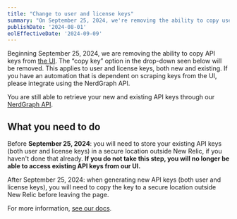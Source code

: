 ```yaml
---
title: "Change to user and license keys"
summary: "On September 25, 2024, we're removing the ability to copy user and license API keys from the UI."
publishDate: '2024-08-01'
eolEffectiveDate: '2024-09-09'
---
```


Beginning September 25, 2024, we are removing the ability to copy API keys from [the UI](https://get.newrelic.com/MzQxLVhLUC0zMTAAAAGUiZ8sq6uwzvQMEjtdfLs43rOhHFRYwkHxXjt8wYs2qCJP2IkoVpEZiGhCVneo-hfy1Ucijgo=). The “copy key” option in the drop-down seen below will be removed. This applies to user and license keys, both new and existing. If you have an automation that is dependent on scraping keys from the UI, please integrate using the NerdGraph API.

You are still able to retrieve your new and existing API keys through our [NerdGraph API](https://docs.newrelic.com/docs/apis/nerdgraph/examples/use-nerdgraph-manage-license-keys-user-keys/#query-keys).

## What you need to do

Before **September 25, 2024**: you will need to store your existing API keys (both user and license keys) in a secure location outside New Relic, if you haven't done that already. **If you do not take this step, you will no longer be able to access existing API keys from our UI.**

After September 25, 2024: when generating new API keys (both user and license keys), you will need to copy the key to a secure location outside New Relic before leaving the page.

For more information, [see our docs](https://docs.newrelic.com/docs/apis/intro-apis/new-relic-api-keys/#copy-keys).

